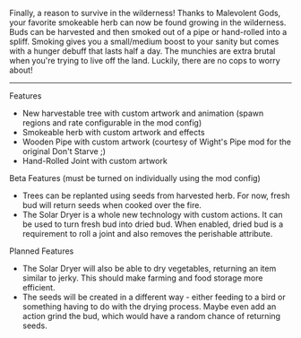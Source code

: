 Finally, a reason to survive in the wilderness! Thanks to Malevolent Gods, your favorite smokeable herb can now be found growing in the wilderness. Buds can be harvested and then smoked out of a pipe or hand-rolled into a spliff. Smoking gives you a small/medium boost to your sanity but comes with a hunger debuff that lasts half a day. The munchies are extra brutal when you're trying to live off the land. Luckily, there are no cops to worry about! 

----------------------------------------------------------------------------------------------------------------- 


Features 

- New harvestable tree with custom artwork and animation (spawn regions and rate configurable in the mod config) 
- Smokeable herb with custom artwork and effects 
- Wooden Pipe with custom artwork (courtesy of Wight's Pipe mod for the original Don't Starve ;) 
- Hand-Rolled Joint with custom artwork 



Beta Features 
(must be turned on individually using the mod config) 

- Trees can be replanted using seeds from harvested herb. For now, fresh bud will return seeds when cooked over the fire. 
- The Solar Dryer is a whole new technology with custom actions. It can be used to turn fresh bud into dried bud. When enabled, dried bud is a requirement to roll a joint and also removes the perishable attribute. 



Planned Features 

- The Solar Dryer will also be able to dry vegetables, returning an item similar to jerky. This should make farming and food storage more efficient. 
- The seeds will be created in a different way - either feeding to a bird or something having to do with the drying process. Maybe even add an action grind the bud, which would have a random chance of returning seeds. 
